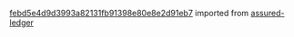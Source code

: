 [febd5e4d9d3993a82131fb91398e80e8e2d91eb7](https://github.com/insolar/assured-ledger/commit/febd5e4d9d3993a82131fb91398e80e8e2d91eb7) imported from [assured-ledger](https://github.com/insolar/assured-ledger)
